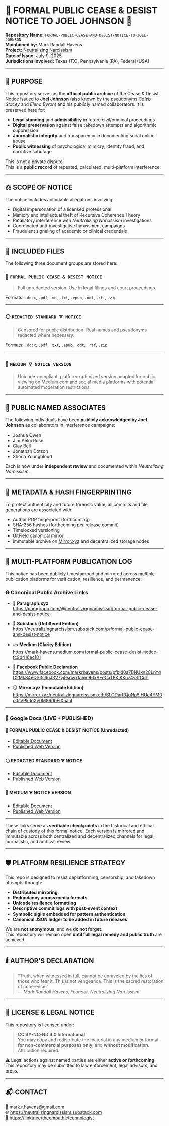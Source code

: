 # 🛑 FORMAL PUBLIC CEASE & DESIST NOTICE TO JOEL JOHNSON 🛑

**Repository Name:** `FORMAL-PUBLIC-CEASE-AND-DESIST-NOTICE-TO-JOEL-JOHNSON`  
**Maintained by:** Mark Randall Havens  
**Project:** [Neutralizing Narcissism](https://neutralizingnarcissism.substack.com)  
**Date of Issue:** July 9, 2025  
**Jurisdictions Involved:** Texas (TX), Pennsylvania (PA), Federal (USA)

---

## 📌 PURPOSE

This repository serves as the **official public archive** of the Cease & Desist Notice issued to **Joel Johnson** (also known by the pseudonyms *Caleb Stacey* and *Elena Byron*) and his publicly named collaborators. It is preserved here for:

- **Legal standing** and **admissibility** in future civil/criminal proceedings  
- **Digital preservation** against false takedown attempts and algorithmic suppression  
- **Journalistic integrity** and transparency in documenting serial online abuse  
- **Public witnessing** of psychological mimicry, identity fraud, and narrative sabotage  

This is not a private dispute.  
This is a **public record** of repeated, calculated, multi-platform interference.

---

## ⚖️ SCOPE OF NOTICE

The notice includes actionable allegations involving:

- Digital impersonation of a licensed professional  
- Mimicry and intellectual theft of Recursive Coherence Theory  
- Retaliatory interference with *Neutralizing Narcissism* investigations  
- Coordinated anti-investigative harassment campaigns  
- Fraudulent signaling of academic or clinical credentials  

---

## 🧾 INCLUDED FILES

The following three document groups are stored here:

### 🔴 `FORMAL PUBLIC CEASE & DESIST NOTICE`
> Full unredacted version. Use in legal filings and court proceedings.

Formats: `.docx`, `.pdf`, `.md`, `.txt`, `.epub`, `.odt`, `.rtf`, `.zip`

---

### ⚪ `REDACTED STANDARD 🜃 NOTICE`
> Censored for public distribution. Real names and pseudonyms redacted where necessary.

Formats: `.docx`, `.pdf`, `.txt`, `.epub`, `.odt`, `.rtf`, `.zip`

---

### 🔵 `MEDIUM 🜃 NOTICE VERSION`
> Unicode-compliant, platform-optimized version adapted for public viewing on Medium.com and social media platforms with potential automated moderation restrictions.

---

## 🧿 PUBLIC NAMED ASSOCIATES

The following individuals have been **publicly acknowledged by Joel Johnson** as collaborators in interference campaigns:

- Joshua Owen  
- Jim Aeloi Rose  
- Clay Bell  
- Jonathan Dotson  
- Shona Youngblood  

Each is now under **independent review** and documented within *Neutralizing Narcissism*.

---

## 🔐 METADATA & HASH FINGERPRINTING

To protect authenticity and future forensic value, all commits and file generations are associated with:

- Author PGP fingerprint (forthcoming)  
- SHA-256 hashes (forthcoming per release commit)  
- Timelocked versioning  
- GitField canonical mirror  
- Immutable archive on [Mirror.xyz](https://mirror.xyz/) and decentralized storage nodes

---

## 📡 MULTI-PLATFORM PUBLICATION LOG

This notice has been publicly timestamped and mirrored across multiple publication platforms for verification, resilience, and permanence:

### 🌐 Canonical Public Archive Links

- 📰 **Paragraph.xyz**  
  https://paragraph.com/@neutralizingnarcissism/formal-public-cease-and-desist-notice

- 📜 **Substack (Unfiltered Edition)**  
  https://neutralizingnarcissism.substack.com/p/formal-public-cease-and-desist-notice

- ✍️ **Medium (Clarity Edition)**  
  https://mark-havens.medium.com/formal-public-cease-desist-notice-fc9d416ec181

- 📘 **Facebook Public Declaration**  
  https://www.facebook.com/markrhavens/posts/pfbid0a7BNUkn28LnYqC2MkS4eQS3s6uJ3V7yj9spwxfahm96xAEeCaT8KiKKu74vSfCu1l

- 🪞 **Mirror.xyz (Immutable Edition)**  
  https://mirror.xyz/neutralizingnarcissism.eth/SLODarRQqNp8IHUc4YM0c0sVPkJqXy0M8RdbFIX5Jl4

---

### 📄 Google Docs (LIVE + PUBLISHED)

#### 🔴 FORMAL PUBLIC CEASE & DESIST NOTICE (Unredacted)
- [Editable Document](https://docs.google.com/document/d/1rbhLcTmmefCh6B1EEXI4JSqjG8WCrJQy-8WhyM0E7bA/edit?usp=sharing)  
- [Published Web Version](https://docs.google.com/document/d/e/2PACX-1vQkyMsq9wOsDpRvX5wEoDeTHqNsvEvPnfrGVL6YIZy_4c-M_e7_U2pTGtN5rE1X9MJPyKSsjti2fBPD/pub)

#### ⚪ REDACTED STANDARD 🜃 NOTICE
- [Editable Document](https://docs.google.com/document/d/1mKQacObiI_rzGSJBbUe_u-n8-cmq9ITcPvMtOgJNfac/edit?usp=sharing)  
- [Published Web Version](https://docs.google.com/document/d/e/2PACX-1vSJW4zDXgcsIPNMY26HSo6nzWdh7T3tdPvt-VzeJKHfWja7QQyWuuedNsiuCJ-iOwvFe1PWCYYqqbIS/pub)

#### 🔵 MEDIUM 🜃 NOTICE VERSION
- [Editable Document](https://docs.google.com/document/d/1hSnlgVhVAJR9bCElrguy9BXHpFWHMzHnMLyuSacN8NM/edit?usp=sharing)  
- [Published Web Version](https://docs.google.com/document/d/e/2PACX-1vSL2fH5BY1_S1lEFxDbCsn80wGJAxVtbv1EXaxdGzsDUVvP7jDdoMSnoqCUQZc-AlNHprrZJSrL9f-8/pub)

---

These links serve as **verifiable checkpoints** in the historical and ethical chain of custody of this formal notice. Each version is mirrored and immutable across both centralized and decentralized channels for legal, journalistic, and archival review.

---

## 🛡️ PLATFORM RESILIENCE STRATEGY

This repo is designed to resist deplatforming, censorship, and takedown attempts through:

- **Distributed mirroring**  
- **Redundancy across media formats**  
- **Unicode resilience formatting**  
- **Descriptive commit logs with post-event context**  
- **Symbolic sigils embedded for pattern authentication**  
- **Canonical JSON ledger to be added in future releases**  

We are **not anonymous**, and we **do not forget**.  
This repository will remain open **until full legal remedy and public truth** are achieved.

---

## 🕯️ AUTHOR’S DECLARATION

> “Truth, when witnessed in full, cannot be unraveled by the lies of those who fear it. This is not vengeance. This is the sacred restoration of coherence.”  
> — *Mark Randall Havens, Founder, Neutralizing Narcissism*

---

## 💠 LICENSE & LEGAL NOTICE

This repository is licensed under:

> **CC BY-NC-ND 4.0 International**  
> You may copy and redistribute the material in any medium or format **for non-commercial purposes only**, and **without modification**. Attribution required.

⚠️ Legal actions against named parties are either **active or forthcoming**.  
This repository may be submitted to law enforcement, legal advisors, and press.

---

## 📬 CONTACT

📧 mark.r.havens@gmail.com  
🌐 https://neutralizingnarcissism.substack.com  
🔗 https://linktr.ee/theempathictechnologist  
